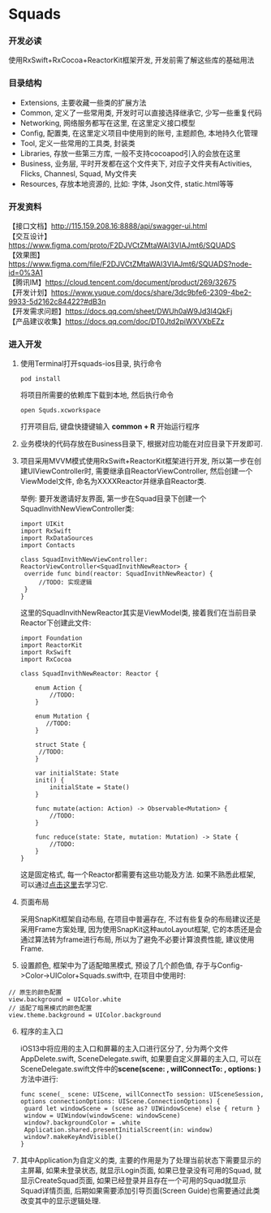 # Squads



### 开发必读

使用RxSwift+RxCocoa+ReactorKit框架开发, 开发前需了解这些库的基础用法

### 目录结构

- Extensions, 主要收藏一些类的扩展方法
- Common, 定义了一些常用类, 开发时可以直接选择继承它, 少写一些重复代码
- Networking, 网络服务都写在这里, 在这里定义接口模型
- Config, 配置类, 在这里定义项目中使用到的账号, 主题颜色, 本地持久化管理
- Tool, 定义一些常用的工具类, 封装类
- Libraries, 存放一些第三方库, 一般不支持cocoapod引入的会放在这里
- Business, 业务层, 平时开发都在这个文件夹下, 对应子文件夹有Activities, Flicks, Channesl, Squad, My文件夹
- Resources, 存放本地资源的, 比如: 字体, Json文件, static.html等等

### 开发资料<br/>

【接口文档】http://115.159.208.16:8888/api/swagger-ui.html<br/>
【交互设计】https://www.figma.com/proto/F2DJVCtZMtaWAI3VIAJmt6/SQUADS<br/>
【效果图】https://www.figma.com/file/F2DJVCtZMtaWAI3VIAJmt6/SQUADS?node-id=0%3A1<br/>
【腾讯IM】https://cloud.tencent.com/document/product/269/32675<br/>
【开发计划】https://www.yuque.com/docs/share/3dc9bfe6-2309-4be2-9933-5d2162c84422?#dB3n<br/>
【开发需求问题】https://docs.qq.com/sheet/DWUh0aW9Jd3l4QkFj<br/>
【产品建议收集】https://docs.qq.com/doc/DT0Jtd2piWXVXbEZz<br/>



### 进入开发

1. 使用Terminal打开squads-ios目录, 执行命令

   ```
   pod install
   ```

   将项目所需要的依赖库下载到本地, 然后执行命令

   ```
   open Squds.xcworkspace
   ```

   打开项目后, 键盘快捷键输入 **common + R** 开始运行程序

2. 业务模块的代码存放在Business目录下, 根据对应功能在对应目录下开发即可. 

3. 项目采用MVVM模式使用RxSwift+ReactorKit框架进行开发, 所以第一步在创建UIViewController时, 需要继承自ReactorViewController, 然后创建一个ViewModel文件, 命名为XXXXReactor并继承自Reactor类.

    举例: 要开发邀请好友界面, 第一步在Squad目录下创建一个SquadInvithNewViewController类:

   ```
   import UIKit
   import RxSwift
   import RxDataSources
   import Contacts
   
   class SquadInvithNewViewController: ReactorViewController<SquadInvithNewReactor> {
   	override func bind(reactor: SquadInvithNewReactor) { 
   		//TODO: 实现逻辑
   	}
   }
   ```

   这里的SquadInvithNewReactor其实是ViewModel类, 接着我们在当前目录Reactor下创建此文件:

   ```
   import Foundation
   import ReactorKit
   import RxSwift
   import RxCocoa
   
   class SquadInvithNewReactor: Reactor {
       
       enum Action {
           //TODO:
       }
       
       enum Mutation {
          //TODO: 
       }
       
       struct State {
       	//TODO: 
       }
       
       var initialState: State
       init() {
           initialState = State()
       }
       
       func mutate(action: Action) -> Observable<Mutation> {
           //TODO: 
       }
       
       func reduce(state: State, mutation: Mutation) -> State {
           //TODO: 
       }
   }
   ```

   这是固定格式, 每一个Reactor都需要有这些功能及方法. 如果不熟悉此框架, 可以通过[点击这里](https://github.com/ReactorKit/ReactorKit)去学习它.

4. 页面布局

   采用SnapKit框架自动布局, 在项目中普遍存在, 不过有些复杂的布局建议还是采用Frame方案处理, 因为使用SnapKit这种autoLayout框架, 它的本质还是会通过算法转为frame进行布局, 所以为了避免不必要计算浪费性能, 建议使用Frame.

5. 设置颜色, 框架中为了适配暗黑模式, 预设了几个颜色值, 存于与Config->Color->UIColor+Squads.swift中, 在项目中使用时:

```
// 原生的颜色配置
view.background = UIColor.white
// 适配了暗黑模式的颜色配置
view.theme.background = UIColor.background
```

6. 程序的主入口

   iOS13中将应用的主入口和屏幕的主入口进行区分了, 分为两个文件AppDelete.swift, SceneDelegate.swift, 如果要自定义屏幕的主入口, 可以在SceneDelegate.swift文件中的**scene(scene: , willConnectTo: , options: )** 方法中进行:

   ```
   func scene(_ scene: UIScene, willConnectTo session: UISceneSession, options connectionOptions: UIScene.ConnectionOptions) {
   	guard let windowScene = (scene as? UIWindowScene) else { return }
   	window = UIWindow(windowScene: windowScene)
   	window?.backgroundColor = .white
   	Application.shared.presentInitialScreent(in: window)
   	window?.makeKeyAndVisible()
   }
   ```

   

7. 其中Application为自定义的类, 主要的作用是为了处理当前状态下需要显示的主屏幕, 如果未登录状态, 就显示Login页面, 如果已登录没有可用的Squad, 就显示CreateSquad页面, 如果已经登录并且存在一个可用的Squad就显示Squad详情页面, 后期如果需要添加引导页面(Screen Guide)也需要通过此类改变其中的显示逻辑处理.